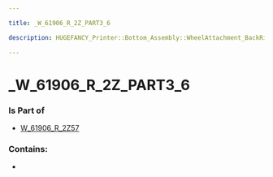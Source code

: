 ```yaml
---

title: _W_61906_R_2Z_PART3_6

description: HUGEFANCY_Printer::Bottom_Assembly::WheelAttachment_BackRight::W_61906_R_2Z57::_W_61906_R_2Z_PART3_6

---
```

# _W_61906_R_2Z_PART3_6
<script>
    var geoarray = '{"_W_61906_R_2Z_PART3_6": {}}';
</script>
<script>
    var basepath = '/assets/HUGEFANCY_Printer/Bottom_Assembly/WheelAttachment_BackRight/W_61906_R_2Z57/';
</script>
<link rel="stylesheet" href="/css/container.css">

<div id="container"></div>

<!-- these are the required scripts for the three.js scene -->
<script src="/lib/three.min.js"></script>
<script src="/lib/OrbitControls.js"></script>
<script src="/lib/RectAreaLightUniformsLib.js"></script>
<!-- this is your app's lib file -->
<script src="/lib/triceratops_app.js"></script>
### Is Part of
- [W_61906_R_2Z57](../W_61906_R_2Z57)  

### Contains:
- [](./_W_61906_R_2Z_PART3_6/)

